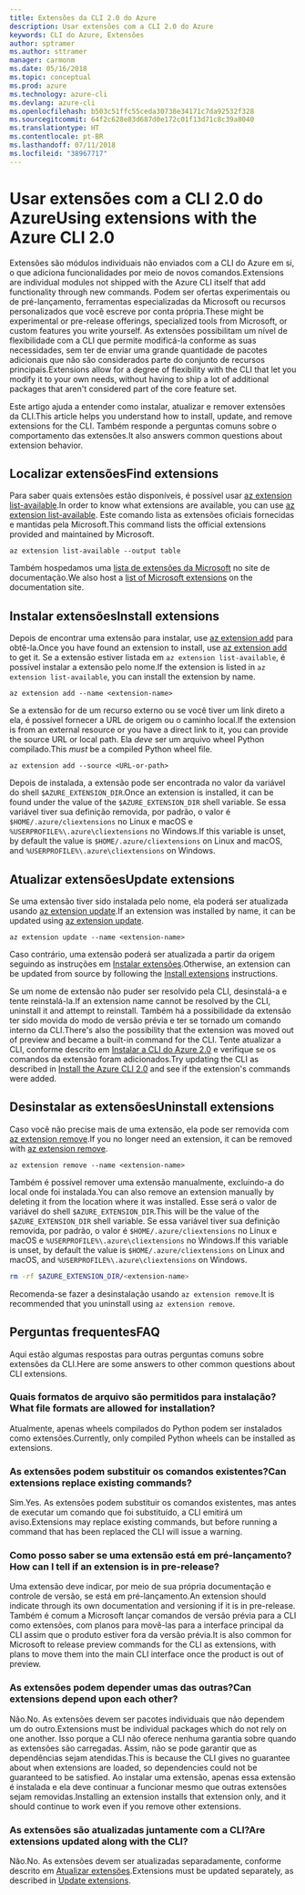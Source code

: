 ```yaml
---
title: Extensões da CLI 2.0 do Azure
description: Usar extensões com a CLI 2.0 do Azure
keywords: CLI do Azure, Extensões
author: sptramer
ms.author: sttramer
manager: carmonm
ms.date: 05/16/2018
ms.topic: conceptual
ms.prod: azure
ms.technology: azure-cli
ms.devlang: azure-cli
ms.openlocfilehash: b503c51ffc55ceda30738e34171c7da92532f328
ms.sourcegitcommit: 64f2c628e83d687d0e172c01f13d71c8c39a8040
ms.translationtype: HT
ms.contentlocale: pt-BR
ms.lasthandoff: 07/11/2018
ms.locfileid: "38967717"
---
```

# <a name="using-extensions-with-the-azure-cli-20"></a><span data-ttu-id="b261e-104">Usar extensões com a CLI 2.0 do Azure</span><span class="sxs-lookup"><span data-stu-id="b261e-104">Using extensions with the Azure CLI 2.0</span></span>

<span data-ttu-id="b261e-105">Extensões são módulos individuais não enviados com a CLI do Azure em si, o que adiciona funcionalidades por meio de novos comandos.</span><span class="sxs-lookup"><span data-stu-id="b261e-105">Extensions are individual modules not shipped with the Azure CLI itself that add functionality through new commands.</span></span> <span data-ttu-id="b261e-106">Podem ser ofertas experimentais ou de pré-lançamento, ferramentas especializadas da Microsoft ou recursos personalizados que você escreve por conta própria.</span><span class="sxs-lookup"><span data-stu-id="b261e-106">These might be experimental or pre-release offerings, specialized tools from Microsoft, or custom features you write yourself.</span></span> <span data-ttu-id="b261e-107">As extensões possibilitam um nível de flexibilidade com a CLI que permite modificá-la conforme as suas necessidades, sem ter de enviar uma grande quantidade de pacotes adicionais que não são considerados parte do conjunto de recursos principais.</span><span class="sxs-lookup"><span data-stu-id="b261e-107">Extensions allow for a degree of flexibility with the CLI that let you modify it to your own needs, without having to ship a lot of additional packages that aren't considered part of the core feature set.</span></span>

<span data-ttu-id="b261e-108">Este artigo ajuda a entender como instalar, atualizar e remover extensões da CLI.</span><span class="sxs-lookup"><span data-stu-id="b261e-108">This article helps you understand how to install, update, and remove extensions for the CLI.</span></span> <span data-ttu-id="b261e-109">Também responde a perguntas comuns sobre o comportamento das extensões.</span><span class="sxs-lookup"><span data-stu-id="b261e-109">It also answers common questions about extension behavior.</span></span>

## <a name="find-extensions"></a><span data-ttu-id="b261e-110">Localizar extensões</span><span class="sxs-lookup"><span data-stu-id="b261e-110">Find extensions</span></span>

<span data-ttu-id="b261e-111">Para saber quais extensões estão disponíveis, é possível usar [az extension list-available](/cli/azure/extension#az-extension-list-available).</span><span class="sxs-lookup"><span data-stu-id="b261e-111">In order to know what extensions are available, you can use [az extension list-available](/cli/azure/extension#az-extension-list-available).</span></span> <span data-ttu-id="b261e-112">Este comando lista as extensões oficiais fornecidas e mantidas pela Microsoft.</span><span class="sxs-lookup"><span data-stu-id="b261e-112">This command lists the official extensions provided and maintained by Microsoft.</span></span>

```azurecli-interactive
az extension list-available --output table
```

<span data-ttu-id="b261e-113">Também hospedamos uma [lista de extensões da Microsoft](azure-cli-extensions-list.md) no site de documentação.</span><span class="sxs-lookup"><span data-stu-id="b261e-113">We also host a [list of Microsoft extensions](azure-cli-extensions-list.md) on the documentation site.</span></span>

## <a name="install-extensions"></a><span data-ttu-id="b261e-114">Instalar extensões</span><span class="sxs-lookup"><span data-stu-id="b261e-114">Install extensions</span></span>

<span data-ttu-id="b261e-115">Depois de encontrar uma extensão para instalar, use [az extension add](https://docs.microsoft.com/cli/azure/extension#az-extension-add) para obtê-la.</span><span class="sxs-lookup"><span data-stu-id="b261e-115">Once you have found an extension to install, use [az extension add](https://docs.microsoft.com/cli/azure/extension#az-extension-add) to get it.</span></span> <span data-ttu-id="b261e-116">Se a extensão estiver listada em `az extension list-available`, é possível instalar a extensão pelo nome.</span><span class="sxs-lookup"><span data-stu-id="b261e-116">If the extension is listed in `az extension list-available`, you can install the extension by name.</span></span>

```azurecli-interactive
az extension add --name <extension-name>
```

<span data-ttu-id="b261e-117">Se a extensão for de um recurso externo ou se você tiver um link direto a ela, é possível fornecer a URL de origem ou o caminho local.</span><span class="sxs-lookup"><span data-stu-id="b261e-117">If the extension is from an external resource or you have a direct link to it, you can provide the source URL or local path.</span></span> <span data-ttu-id="b261e-118">Ela _deve_ ser um arquivo wheel Python compilado.</span><span class="sxs-lookup"><span data-stu-id="b261e-118">This _must_ be a compiled Python wheel file.</span></span>

```azurecli-interactive
az extension add --source <URL-or-path>
```

<span data-ttu-id="b261e-119">Depois de instalada, a extensão pode ser encontrada no valor da variável do shell `$AZURE_EXTENSION_DIR`.</span><span class="sxs-lookup"><span data-stu-id="b261e-119">Once an extension is installed, it can be found under the value of the `$AZURE_EXTENSION_DIR` shell variable.</span></span> <span data-ttu-id="b261e-120">Se essa variável tiver sua definição removida, por padrão, o valor é `$HOME/.azure/cliextensions` no Linux e macOS e `%USERPROFILE%\.azure\cliextensions` no Windows.</span><span class="sxs-lookup"><span data-stu-id="b261e-120">If this variable is unset, by default the value is `$HOME/.azure/cliextensions` on Linux and macOS, and `%USERPROFILE%\.azure\cliextensions` on Windows.</span></span>

## <a name="update-extensions"></a><span data-ttu-id="b261e-121">Atualizar extensões</span><span class="sxs-lookup"><span data-stu-id="b261e-121">Update extensions</span></span>

<span data-ttu-id="b261e-122">Se uma extensão tiver sido instalada pelo nome, ela poderá ser atualizada usando [az extension update](https://docs.microsoft.com/cli/azure/extension#az-extension-update).</span><span class="sxs-lookup"><span data-stu-id="b261e-122">If an extension was installed by name, it can be updated using [az extension update](https://docs.microsoft.com/cli/azure/extension#az-extension-update).</span></span>

```azurecli-interactive
az extension update --name <extension-name>
```

<span data-ttu-id="b261e-123">Caso contrário, uma extensão poderá ser atualizada a partir da origem seguindo as instruções em [Instalar extensões](#install-extensions).</span><span class="sxs-lookup"><span data-stu-id="b261e-123">Otherwise, an extension can be updated from source by following the [Install extensions](#install-extensions) instructions.</span></span>

<span data-ttu-id="b261e-124">Se um nome de extensão não puder ser resolvido pela CLI, desinstalá-a e tente reinstalá-la.</span><span class="sxs-lookup"><span data-stu-id="b261e-124">If an extension name cannot be resolved by the CLI, uninstall it and attempt to reinstall.</span></span> <span data-ttu-id="b261e-125">Também há a possibilidade da extensão ter sido movida do modo de versão prévia e ter se tornado um comando interno da CLI.</span><span class="sxs-lookup"><span data-stu-id="b261e-125">There's also the possibility that the extension was moved out of preview and became a built-in command for the CLI.</span></span> <span data-ttu-id="b261e-126">Tente atualizar a CLI, conforme descrito em [Instalar a CLI do Azure 2.0](install-azure-cli.md) e verifique se os comandos da extensão foram adicionados.</span><span class="sxs-lookup"><span data-stu-id="b261e-126">Try updating the CLI as described in [Install the Azure CLI 2.0](install-azure-cli.md) and see if the extension's commands were added.</span></span>

## <a name="uninstall-extensions"></a><span data-ttu-id="b261e-127">Desinstalar as extensões</span><span class="sxs-lookup"><span data-stu-id="b261e-127">Uninstall extensions</span></span>

<span data-ttu-id="b261e-128">Caso você não precise mais de uma extensão, ela pode ser removida com [az extension remove](https://docs.microsoft.com/cli/azure/extension#az-extension-remove).</span><span class="sxs-lookup"><span data-stu-id="b261e-128">If you no longer need an extension, it can be removed with [az extension remove](https://docs.microsoft.com/cli/azure/extension#az-extension-remove).</span></span>

```azurecli-interactive
az extension remove --name <extension-name>
```

<span data-ttu-id="b261e-129">Também é possível remover uma extensão manualmente, excluindo-a do local onde foi instalada.</span><span class="sxs-lookup"><span data-stu-id="b261e-129">You can also remove an extension manually by deleting it from the location where it was installed.</span></span> <span data-ttu-id="b261e-130">Esse será o valor de variável do shell `$AZURE_EXTENSION_DIR`.</span><span class="sxs-lookup"><span data-stu-id="b261e-130">This will be the value of the `$AZURE_EXTENSION_DIR` shell variable.</span></span>
<span data-ttu-id="b261e-131">Se essa variável tiver sua definição removida, por padrão, o valor é `$HOME/.azure/cliextensions` no Linux e macOS e `%USERPROFILE%\.azure\cliextensions` no Windows.</span><span class="sxs-lookup"><span data-stu-id="b261e-131">If this variable is unset, by default the value is `$HOME/.azure/cliextensions` on Linux and macOS, and `%USERPROFILE%\.azure\cliextensions` on Windows.</span></span>

```bash
rm -rf $AZURE_EXTENSION_DIR/<extension-name>
```

<span data-ttu-id="b261e-132">Recomenda-se fazer a desinstalação usando `az extension remove`.</span><span class="sxs-lookup"><span data-stu-id="b261e-132">It is recommended that you uninstall using `az extension remove`.</span></span>

## <a name="faq"></a><span data-ttu-id="b261e-133">Perguntas frequentes</span><span class="sxs-lookup"><span data-stu-id="b261e-133">FAQ</span></span>

<span data-ttu-id="b261e-134">Aqui estão algumas respostas para outras perguntas comuns sobre extensões da CLI.</span><span class="sxs-lookup"><span data-stu-id="b261e-134">Here are some answers to other common questions about CLI extensions.</span></span>

### <a name="what-file-formats-are-allowed-for-installation"></a><span data-ttu-id="b261e-135">Quais formatos de arquivo são permitidos para instalação?</span><span class="sxs-lookup"><span data-stu-id="b261e-135">What file formats are allowed for installation?</span></span>

<span data-ttu-id="b261e-136">Atualmente, apenas wheels compilados do Python podem ser instalados como extensões.</span><span class="sxs-lookup"><span data-stu-id="b261e-136">Currently, only compiled Python wheels can be installed as extensions.</span></span>

### <a name="can-extensions-replace-existing-commands"></a><span data-ttu-id="b261e-137">As extensões podem substituir os comandos existentes?</span><span class="sxs-lookup"><span data-stu-id="b261e-137">Can extensions replace existing commands?</span></span>

<span data-ttu-id="b261e-138">Sim.</span><span class="sxs-lookup"><span data-stu-id="b261e-138">Yes.</span></span> <span data-ttu-id="b261e-139">As extensões podem substituir os comandos existentes, mas antes de executar um comando que foi substituído, a CLI emitirá um aviso.</span><span class="sxs-lookup"><span data-stu-id="b261e-139">Extensions may replace existing commands, but before running a command that has been replaced the CLI will issue a warning.</span></span>

### <a name="how-can-i-tell-if-an-extension-is-in-pre-release"></a><span data-ttu-id="b261e-140">Como posso saber se uma extensão está em pré-lançamento?</span><span class="sxs-lookup"><span data-stu-id="b261e-140">How can I tell if an extension is in pre-release?</span></span>

<span data-ttu-id="b261e-141">Uma extensão deve indicar, por meio de sua própria documentação e controle de versão, se está em pré-lançamento.</span><span class="sxs-lookup"><span data-stu-id="b261e-141">An extension should indicate through its own documentation and versioning if it is in pre-release.</span></span> <span data-ttu-id="b261e-142">Também é comum a Microsoft lançar comandos de versão prévia para a CLI como extensões, com planos para movê-las para a interface principal da CLI assim que o produto estiver fora da versão prévia.</span><span class="sxs-lookup"><span data-stu-id="b261e-142">It is also common for Microsoft to release preview commands for the CLI as extensions, with plans to move them into the main CLI interface once the product is out of preview.</span></span>

### <a name="can-extensions-depend-upon-each-other"></a><span data-ttu-id="b261e-143">As extensões podem depender umas das outras?</span><span class="sxs-lookup"><span data-stu-id="b261e-143">Can extensions depend upon each other?</span></span>

<span data-ttu-id="b261e-144">Não.</span><span class="sxs-lookup"><span data-stu-id="b261e-144">No.</span></span> <span data-ttu-id="b261e-145">As extensões devem ser pacotes individuais que não dependem um do outro.</span><span class="sxs-lookup"><span data-stu-id="b261e-145">Extensions must be individual packages which do not rely on one another.</span></span> <span data-ttu-id="b261e-146">Isso porque a CLI não oferece nenhuma garantia sobre quando as extensões são carregadas. Assim, não se pode garantir que as dependências sejam atendidas.</span><span class="sxs-lookup"><span data-stu-id="b261e-146">This is because the CLI gives no guarantee about when extensions are loaded, so dependencies could not be guaranteed to be satisfied.</span></span> <span data-ttu-id="b261e-147">Ao instalar uma extensão, apenas essa extensão é instalada e ela deve continuar a funcionar mesmo que outras extensões sejam removidas.</span><span class="sxs-lookup"><span data-stu-id="b261e-147">Installing an extension installs that extension only, and it should continue to work even if you remove other extensions.</span></span>

### <a name="are-extensions-updated-along-with-the-cli"></a><span data-ttu-id="b261e-148">As extensões são atualizadas juntamente com a CLI?</span><span class="sxs-lookup"><span data-stu-id="b261e-148">Are extensions updated along with the CLI?</span></span>

<span data-ttu-id="b261e-149">Não.</span><span class="sxs-lookup"><span data-stu-id="b261e-149">No.</span></span> <span data-ttu-id="b261e-150">As extensões devem ser atualizadas separadamente, conforme descrito em [Atualizar extensões](#update-extensions).</span><span class="sxs-lookup"><span data-stu-id="b261e-150">Extensions must be updated separately, as described in [Update extensions](#update-extensions).</span></span>
